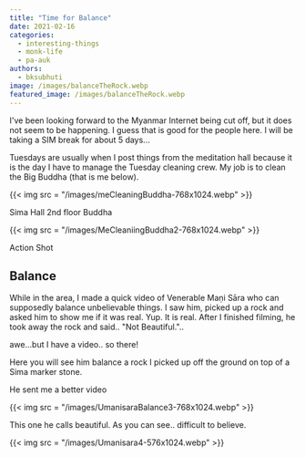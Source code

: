 ```yaml
---
title: "Time for Balance"
date: 2021-02-16
categories: 
  - interesting-things
  - monk-life
  - pa-auk
authors: 
  - bksubhuti
image: /images/balanceTheRock.webp
featured_image: /images/balanceTheRock.webp
---
```


I've been looking forward to the Myanmar Internet being cut off, but it does not seem to be happening. I guess that is good for the people here. I will be taking a SIM break for about 5 days...  
  
Tuesdays are usually when I post things from the meditation hall because it is the day I have to manage the Tuesday cleaning crew. My job is to clean the Big Buddha (that is me below).  

{{< img src = "/images/meCleaningBuddha-768x1024.webp" >}}

Sima Hall 2nd floor Buddha

{{< img src = "/images/MeCleaniingBuddha2-768x1024.webp" >}}

Action Shot

## Balance

While in the area, I made a quick video of Venerable Maṇi Sāra who can supposedly balance unbelievable things. I saw him, picked up a rock and asked him to show me if it was real. Yup. It is real. After I finished filming, he took away the rock and said.. "Not Beautiful."..

awe…but I have a video.. so there!

Here you will see him balance a rock I picked up off the ground on top of a Sima marker stone.

He sent me a better video

{{< img src = "/images/UmanisaraBalance3-768x1024.webp" >}}

This one he calls beautiful. As you can see.. difficult to believe.

{{< img src = "/images/Umanisara4-576x1024.webp" >}}
